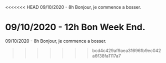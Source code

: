 <<<<<<< HEAD
09/10/2020 - 8h
Bonjour, je commence a bosser.

09/10/2020 - 12h
Bon Week End.
=======
09/10/2020 - 8h
Bonjour, je commence a bosser.
>>>>>>> bcd4c429af9aea31696fb9ec042a6f38fa1117a7
